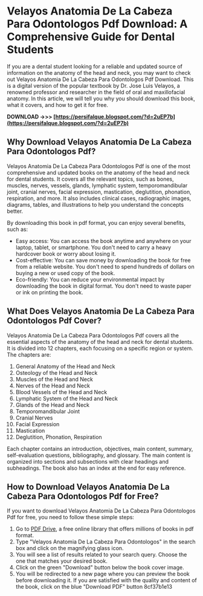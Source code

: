 # Velayos Anatomia De La Cabeza Para Odontologos Pdf Download: A Comprehensive Guide for Dental Students
 
If you are a dental student looking for a reliable and updated source of information on the anatomy of the head and neck, you may want to check out Velayos Anatomia De La Cabeza Para Odontologos Pdf Download. This is a digital version of the popular textbook by Dr. Jose Luis Velayos, a renowned professor and researcher in the field of oral and maxillofacial anatomy. In this article, we will tell you why you should download this book, what it covers, and how to get it for free.
 
**DOWNLOAD ->>> [https://persifalque.blogspot.com/?d=2uEP7b](https://persifalque.blogspot.com/?d=2uEP7b)**


 
## Why Download Velayos Anatomia De La Cabeza Para Odontologos Pdf?
 
Velayos Anatomia De La Cabeza Para Odontologos Pdf is one of the most comprehensive and updated books on the anatomy of the head and neck for dental students. It covers all the relevant topics, such as bones, muscles, nerves, vessels, glands, lymphatic system, temporomandibular joint, cranial nerves, facial expression, mastication, deglutition, phonation, respiration, and more. It also includes clinical cases, radiographic images, diagrams, tables, and illustrations to help you understand the concepts better.
 
By downloading this book in pdf format, you can enjoy several benefits, such as:
 
- Easy access: You can access the book anytime and anywhere on your laptop, tablet, or smartphone. You don't need to carry a heavy hardcover book or worry about losing it.
- Cost-effective: You can save money by downloading the book for free from a reliable website. You don't need to spend hundreds of dollars on buying a new or used copy of the book.
- Eco-friendly: You can reduce your environmental impact by downloading the book in digital format. You don't need to waste paper or ink on printing the book.

## What Does Velayos Anatomia De La Cabeza Para Odontologos Pdf Cover?
 
Velayos Anatomia De La Cabeza Para Odontologos Pdf covers all the essential aspects of the anatomy of the head and neck for dental students. It is divided into 12 chapters, each focusing on a specific region or system. The chapters are:

1. General Anatomy of the Head and Neck
2. Osteology of the Head and Neck
3. Muscles of the Head and Neck
4. Nerves of the Head and Neck
5. Blood Vessels of the Head and Neck
6. Lymphatic System of the Head and Neck
7. Glands of the Head and Neck
8. Temporomandibular Joint
9. Cranial Nerves
10. Facial Expression
11. Mastication
12. Deglutition, Phonation, Respiration

Each chapter contains an introduction, objectives, main content, summary, self-evaluation questions, bibliography, and glossary. The main content is organized into sections and subsections with clear headings and subheadings. The book also has an index at the end for easy reference.
 
## How to Download Velayos Anatomia De La Cabeza Para Odontologos Pdf for Free?
 
If you want to download Velayos Anatomia De La Cabeza Para Odontologos Pdf for free, you need to follow these simple steps:

1. Go to [PDF Drive](https://www.pdfdrive.com/), a free online library that offers millions of books in pdf format.
2. Type "Velayos Anatomia De La Cabeza Para Odontologos" in the search box and click on the magnifying glass icon.
3. You will see a list of results related to your search query. Choose the one that matches your desired book.
4. Click on the green "Download" button below the book cover image.
5. You will be redirected to a new page where you can preview the book before downloading it. If you are satisfied with the quality and content of the book, click on the blue "Download PDF" button 8cf37b1e13


